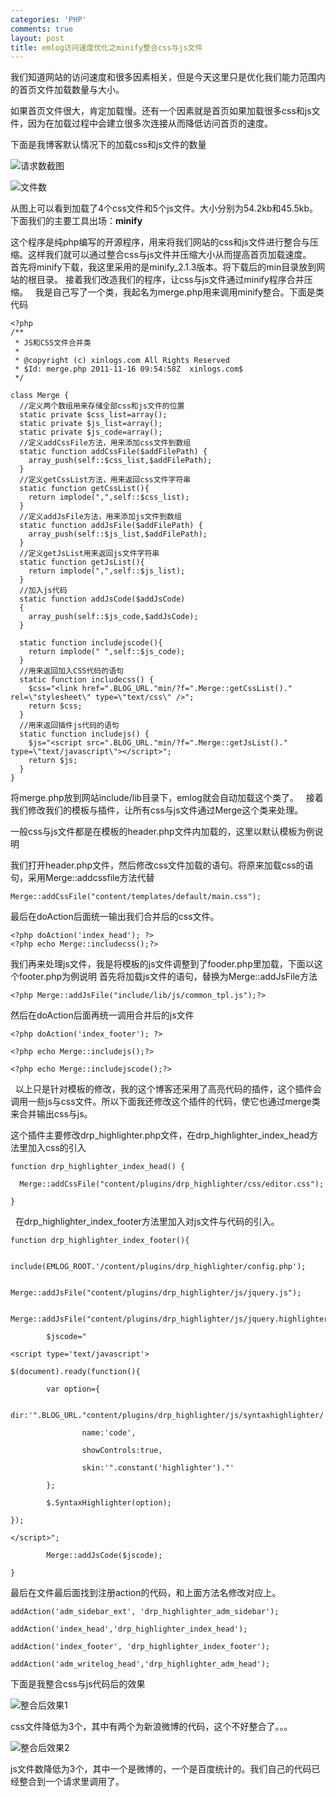 ```yaml
---
categories: 'PHP'
comments: true
layout: post
title: emlog访问速度优化之minify整合css与js文件
---
```

我们知道网站的访问速度和很多因素相关，但是今天这里只是优化我们能力范围内的首页文件加载数量与大小。

如果首页文件很大，肯定加载慢。还有一个因素就是首页如果加载很多css和js文件，因为在加载过程中会建立很多次连接从而降低访问首页的速度。

下面是我博客默认情况下的加载css和js文件的数量

![请求数截图](http://farm9.staticflickr.com/8246/8515051510_535fdf1923_z.jpg)

![文件数](http://farm9.staticflickr.com/8087/8513940611_b373e87aea_z.jpg)

从图上可以看到加载了4个css文件和5个js文件。大小分别为54.2kb和45.5kb。
 
下面我们的主要工具出场：<b>minify</b>

这个程序是纯php编写的开源程序，用来将我们网站的css和js文件进行整合与压缩。这样我们就可以通过整合css与js文件并压缩大小从而提高首页加载速度。
 
首先将minify下载，我这里采用的是minify_2.1.3版本。将下载后的min目录放到网站的根目录。
接着我们改造我们的程序，让css与js文件通过minify程序合并压缩。
 
我是自己写了一个类，我起名为merge.php用来调用minify整合。下面是类代码



```
<?php
/**
 * JS和CSS文件合并类
 *
 * @copyright (c) xinlogs.com All Rights Reserved
 * $Id: merge.php 2011-11-16 09:54:58Z  xinlogs.com$
 */

class Merge {
  //定义两个数组用来存储全部css和js文件的位置
  static private $css_list=array();
  static private $js_list=array();
  static private $js_code=array();
  //定义addCssFile方法，用来添加css文件到数组
  static function addCssFile($addFilePath) {
    array_push(self::$css_list,$addFilePath);
  }
  //定义getCssList方法，用来返回css文件字符串
  static function getCssList(){
    return implode(",",self::$css_list);
  }
  //定义addJsFile方法，用来添加js文件到数组
  static function addJsFile($addFilePath) {
    array_push(self::$js_list,$addFilePath);
  }
  //定义getJsList用来返回js文件字符串
  static function getJsList(){
    return implode(",",self::$js_list);
  }
  //加入js代码
  static function addJsCode($addJsCode)
  {
    array_push(self::$js_code,$addJsCode);
  }

  static function includejscode(){
    return implode(" ",self::$js_code);
  }
  //用来返回加入CSS代码的语句
  static function includecss() {
    $css="<link href=".BLOG_URL."min/?f=".Merge::getCssList()." rel=\"stylesheet\" type=\"text/css\" />";
    return $css;
  }
  //用来返回插件js代码的语句
  static function includejs() {
    $js="<script src=".BLOG_URL."min/?f=".Merge::getJsList()." type=\"text/javascript\"></script>";
    return $js;
  }
}
```

将merge.php放到网站include/lib目录下，emlog就会自动加载这个类了。
 
接着我们修改我们的模板与插件，让所有css与js文件通过Merge这个类来处理。

一般css与js文件都是在模板的header.php文件内加载的，这里以默认模板为例说明

我们打开header.php文件，然后修改css文件加载的语句。将原来加载css的语句，采用Merge::addcssfile方法代替

`Merge::addCssFile("content/templates/default/main.css");`

最后在doAction后面统一输出我们合并后的css文件。

```
<?php doAction('index_head'); ?>
<?php echo Merge::includecss();?>
```

我们再来处理js文件，我是将模板的js文件调整到了fooder.php里加载，下面以这个footer.php为例说明
首先将加载js文件的语句，替换为Merge::addJsFile方法

```
<?php Merge::addJsFile("include/lib/js/common_tpl.js");?>
```

然后在doAction后面再统一调用合并后的js文件

```
<?php doAction('index_footer'); ?>

<?php echo Merge::includejs();?>

<?php echo Merge::includejscode();?>
```
 
以上只是针对模板的修改，我的这个博客还采用了高亮代码的插件，这个插件会调用一些js与css文件。所以下面我还修改这个插件的代码，使它也通过merge类来合并输出css与js。

这个插件主要修改drp_highlighter.php文件，在drp_highlighter_index_head方法里加入css的引入

```
function drp_highlighter_index_head() {

  Merge::addCssFile("content/plugins/drp_highlighter/css/editor.css");

}
```
 
在drp_highlighter_index_footer方法里加入对js文件与代码的引入。

```
function drp_highlighter_index_footer(){

        include(EMLOG_ROOT.'/content/plugins/drp_highlighter/config.php');

        Merge::addJsFile("content/plugins/drp_highlighter/js/jquery.js");

        Merge::addJsFile("content/plugins/drp_highlighter/js/jquery.highlighter.src.js");

        $jscode="

<script type='text/javascript'>

$(document).ready(function(){

        var option={

                dir:'".BLOG_URL."content/plugins/drp_highlighter/js/syntaxhighlighter/',

                name:'code',

                showControls:true,

                skin:'".constant('highlighter')."'

        };

        $.SyntaxHighlighter(option);

});

</script>";

        Merge::addJsCode($jscode);

}
```

最后在文件最后面找到注册action的代码，和上面方法名修改对应上。

```
addAction('adm_sidebar_ext', 'drp_highlighter_adm_sidebar');

addAction('index_head','drp_highlighter_index_head');

addAction('index_footer', 'drp_highlighter_index_footer');

addAction('adm_writelog_head','drp_highlighter_adm_head');
```

下面是我整合css与js代码后的效果

![整合后效果1](http://farm9.staticflickr.com/8088/8515066606_1e38661e7f_z.jpg)

css文件降低为3个，其中有两个为新浪微博的代码，这个不好整合了。。。

![整合后效果2](http://farm9.staticflickr.com/8234/8515070122_92e6aab78e_z.jpg)

js文件数降低为3个，其中一个是微博的，一个是百度统计的。我们自己的代码已经整合到一个请求里调用了。
